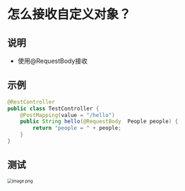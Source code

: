 # 怎么接收自定义对象？







## 说明

- 使用@RequestBody接收



## 示例

```java
@RestController
public class TestController {
    @PostMapping(value = "/hello")
    public String hello(@RequestBody  People people) {
        return "people = " + people;
    }
}
```





## 测试

<img src="http://81.71.143.136/figurebed/figurebedcontroller/picture/ea74ac69-ca96-4be1-b69f-df5b7bdd0619731" alt="image.png" style="zoom:67%;" />